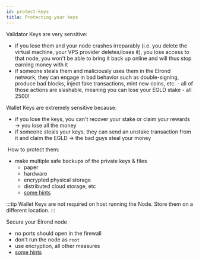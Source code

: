 ```yaml
---
id: protect-keys
title: Protecting your keys
---
```


Validator Keys are very sensitive:

- if you lose them and your node crashes irreparably (i.e. you delete the virtual machine, your VPS provider deletes/loses it), you lose access to that node, you won't be able to bring it back up online and will thus stop earning money with it
- if someone steals them and maliciously uses them in the Elrond network, they can engage in bad behavior such as double-signing, produce bad blocks, inject fake transactions, mint new coins, etc. - all of those actions are slashable, meaning you can lose your EGLD stake - all 2500!

Wallet Keys are extremely sensitive because:‌

- if you lose the keys, you can't recover your stake or claim your rewards -> you lose all the money
- if someone steals your keys, they can send an unstake transaction from it and claim the EGLD -> the bad guys steal your money

‌ How to protect them:‌

- make multiple safe backups of the private keys & files
  - paper
  - hardware
  - encrypted physical storage
  - distributed cloud storage, etc
  - [some hints](https://coinsutra.com/bitcoin-private-key/)

:::tip
Wallet Keys are not required on host running the Node. Store them on a different location.
:::

Secure your Elrond node

- no ports should open in the firewall
- don't run the node as `root`
- use encryption, all other measures
- [some hints ](https://www.liquidweb.com/kb/security-for-your-linux-server/)
